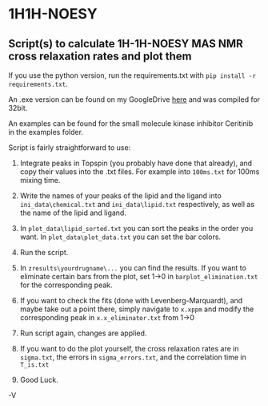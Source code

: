 # 1H1H-NOESY
## Script(s) to calculate 1H-1H-NOESY MAS NMR cross relaxation rates and plot them

If you use the python version, run the requirements.txt with ```pip install -r requirements.txt```.

An .exe version can be found on my GoogleDrive [here](https://drive.google.com/file/d/18Cr7hPeG7Gx46BN2Uoz7a0ObPgBQmqQO/view?usp=sharing) and was compiled for 32bit.

An examples can be found for the small molecule kinase inhibitor Ceritinib in the examples folder.

Script is fairly straightforward to use:
1. Integrate peaks in Topspin (you probably have done that already), and copy their values into the .txt files. For example into ```100ms.txt``` for 100ms mixing time.

2. Write the names of your peaks of the lipid and the ligand into ```ini_data\chemical.txt``` and ```ini_data\lipid.txt``` respectively, as well as the name of the lipid and ligand.

3. In ```plot_data\lipid_sorted.txt``` you can sort the peaks in the order you want. In ```plot_data\plot_data.txt``` you can set the bar colors.

4. Run the script.

5. In ```zresults\yourdrugname\...``` you can find the results. If you want to eliminate certain bars from the plot, set 1->0 in ```barplot_elimination.txt``` for the corresponding peak.

6. If you want to check the fits (done with Levenberg-Marquardt), and maybe take out a point there, simply navigate to ```x.xppm``` and modify the corresponding peak in  ```x.x_eliminator.txt``` from 1->0

7. Run script again, changes are applied.

8. If you want to do the plot yourself, the cross relaxation rates are in ```sigma.txt```, the errors in ```sigma_errors.txt```, and the correlation time in ```T_is.txt```

9. Good Luck.

-V
